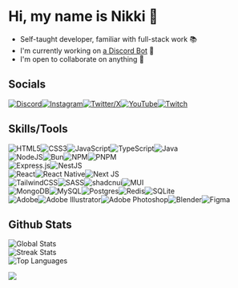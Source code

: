 # Hi, my name is Nikki 👋
- Self-taught developer, familiar with full-stack work 📚
- I'm currently working on [a Discord Bot](https://github.com/CuteNikki/discord-bot) 🚀
- I'm open to collaborate on anything 🤝

## Socials

[<img src='https://img.shields.io/badge/discord-%235865F2.svg?style=for-the-badge&logo=discord&logoColor=white' alt="Discord" />](https://discord.gg/ACR6RBQj4y)[<img src='https://img.shields.io/badge/instagram-%23E4405F.svg?style=for-the-badge&logo=instagram&logoColor=white' alt="Instagram" />](https://instagram.com/blushingnikki)[<img src='https://img.shields.io/badge/twitter-%23000000.svg?style=for-the-badge&logo=x&logoColor=white' alt="Twitter/X" />](https://x.com/blushingnikki)[<img src='https://img.shields.io/badge/youtube-%23FF0000.svg?style=for-the-badge&logo=youtube&logoColor=white' alt="YouTube" />](https://youtube.com/@CutestNikki)[<img src='https://img.shields.io/badge/twitch-%239146FF.svg?style=for-the-badge&logo=twitch&logoColor=white' alt="Twitch" />](https://twitch.tv/cutenikki)

## Skills/Tools

![HTML5](https://img.shields.io/badge/html5-%23E34F26.svg?style=for-the-badge&logo=html5&logoColor=white)![CSS3](https://img.shields.io/badge/css3-%231572B6.svg?style=for-the-badge&logo=css3&logoColor=white)![JavaScript](https://img.shields.io/badge/javascript-%23F7DF1E.svg?style=for-the-badge&logo=javascript&logoColor=white)![TypeScript](https://img.shields.io/badge/typescript-%23007ACC.svg?style=for-the-badge&logo=typescript&logoColor=white)![Java](https://img.shields.io/badge/java-%23ED8B00.svg?style=for-the-badge&logo=openjdk&logoColor=white)
<br/>
![NodeJS](https://img.shields.io/badge/node.js-6DA55F?style=for-the-badge&logo=node.js&logoColor=white)![Bun](https://img.shields.io/badge/Bun-%23000000.svg?style=for-the-badge&logo=bun&logoColor=white)![NPM](https://img.shields.io/badge/NPM-%23CB3837.svg?style=for-the-badge&logo=npm&logoColor=white)![PNPM](https://img.shields.io/badge/pnpm-%23F69220.svg?style=for-the-badge&logo=pnpm&logoColor=white)
<br/>
![Express.js](https://img.shields.io/badge/express.js-%2361DAFB.svg?style=for-the-badge&logo=express&logoColor=white)![NestJS](https://img.shields.io/badge/nestjs-%23E0234E.svg?style=for-the-badge&logo=nestjs&logoColor=white)
<br/>
![React](https://img.shields.io/badge/react-%2361DAFB.svg?style=for-the-badge&logo=react&logoColor=white)![React Native](https://img.shields.io/badge/react_native-%2361DAFB.svg?style=for-the-badge&logo=react&logoColor=white)![Next JS](https://img.shields.io/badge/Next-black?style=for-the-badge&logo=next.js&logoColor=white)
<br/>
![TailwindCSS](https://img.shields.io/badge/tailwindcss-%2338B2AC.svg?style=for-the-badge&logo=tailwind-css&logoColor=white)![SASS](https://img.shields.io/badge/SASS-hotpink.svg?style=for-the-badge&logo=SASS&logoColor=white)![shadcnui](https://img.shields.io/badge/shadcnui-%23000000.svg?style=for-the-badge)![MUI](https://img.shields.io/badge/MUI-%230081CB.svg?style=for-the-badge&logo=mui&logoColor=white)
<br/>
![MongoDB](https://img.shields.io/badge/MongoDB-%234ea94b.svg?style=for-the-badge&logo=mongodb&logoColor=white)![MySQL](https://img.shields.io/badge/mysql-4479A1.svg?style=for-the-badge&logo=mysql&logoColor=white)![Postgres](https://img.shields.io/badge/postgres-%23316192.svg?style=for-the-badge&logo=postgresql&logoColor=white)![Redis](https://img.shields.io/badge/redis-%23DD0031.svg?style=for-the-badge&logo=redis&logoColor=white)![SQLite](https://img.shields.io/badge/sqlite-%2307405e.svg?style=for-the-badge&logo=sqlite&logoColor=white)
<br/>
![Adobe](https://img.shields.io/badge/adobe-%23FF0000.svg?style=for-the-badge&logo=adobe&logoColor=white)![Adobe Illustrator](https://img.shields.io/badge/adobe%20illustrator-%23FF9A00.svg?style=for-the-badge&logo=adobe%20illustrator&logoColor=white)![Adobe Photoshop](https://img.shields.io/badge/adobe%20photoshop-%2331A8FF.svg?style=for-the-badge&logo=adobe%20photoshop&logoColor=white)![Blender](https://img.shields.io/badge/blender-%23F5792A.svg?style=for-the-badge&logo=blender&logoColor=white)![Figma](https://img.shields.io/badge/figma-%23F24E1E.svg?style=for-the-badge&logo=figma&logoColor=white)

## Github Stats

![Global Stats](https://github-readme-stats.vercel.app/api?username=cutenikki&show_icons=true&title_color=4F8CC9&text_color=9f9f9f&bg_color=00000000&hide_border=true&icon_color=4F8CC9&hide_title=true&count_private=true)
<br/>
![Streak Stats](https://github-readme-streak-stats.herokuapp.com?user=CuteNikki&hide_border=true&background=00000000&fire=4F8CC9&sideNums=9f9f9f&ring=4F8CC9&currStreakNum=9f9f9f&currStreakLabel=9f9f9f&sideLabels=9F9F9F&dates=9F9F9F&stroke=00000000)
<br/>
![Top Languages](https://github-readme-stats.vercel.app/api/top-langs/?username=cutenikki&langs_count=10&custom_title=Top%20%Languages&show_icons=true&title_color=9f9f9f&text_color=9f9f9f&bg_color=00000000&hide_border=true)

![](https://visitcount.itsvg.in/api?id=CuteNikki&icon=1&color=0)
